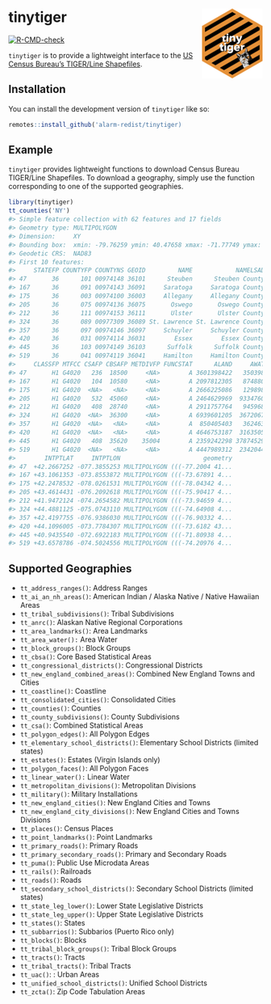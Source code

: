 
<!-- README.md is generated from README.Rmd. Please edit that file -->

# tinytiger <a href="https://alarm-redist.github.io/tinytiger/"><img src="man/figures/logo.png" align="right" height="138" /></a>

<!-- badges: start -->

[![R-CMD-check](https://github.com/alarm-redist/tinytiger/actions/workflows/R-CMD-check.yaml/badge.svg)](https://github.com/alarm-redist/tinytiger/actions/workflows/R-CMD-check.yaml)
<!-- badges: end -->

`tinytiger` is to provide a lightweight interface to the [US Census
Bureau’s TIGER/Line
Shapefiles](https://www.census.gov/geographies/mapping-files/time-series/geo/tiger-line-file.html).

## Installation

You can install the development version of `tinytiger` like so:

``` r
remotes::install_github('alarm-redist/tinytiger)
```

## Example

`tinytiger` provides lightweight functions to download Census Bureau
TIGER/Line Shapefiles. To download a geography, simply use the function
corresponding to one of the supported geographies.

``` r
library(tinytiger)
tt_counties('NY')
#> Simple feature collection with 62 features and 17 fields
#> Geometry type: MULTIPOLYGON
#> Dimension:     XY
#> Bounding box:  xmin: -79.76259 ymin: 40.47658 xmax: -71.77749 ymax: 45.01586
#> Geodetic CRS:  NAD83
#> First 10 features:
#>     STATEFP COUNTYFP COUNTYNS GEOID         NAME            NAMELSAD LSAD
#> 47       36      101 00974148 36101      Steuben      Steuben County   06
#> 167      36      091 00974143 36091     Saratoga     Saratoga County   06
#> 175      36      003 00974100 36003     Allegany     Allegany County   06
#> 205      36      075 00974136 36075       Oswego       Oswego County   06
#> 212      36      111 00974153 36111       Ulster       Ulster County   06
#> 324      36      089 00977309 36089 St. Lawrence St. Lawrence County   06
#> 357      36      097 00974146 36097     Schuyler     Schuyler County   06
#> 420      36      031 00974114 36031        Essex        Essex County   06
#> 445      36      103 00974149 36103      Suffolk      Suffolk County   06
#> 519      36      041 00974119 36041     Hamilton     Hamilton County   06
#>     CLASSFP MTFCC CSAFP CBSAFP METDIVFP FUNCSTAT      ALAND     AWATER
#> 47       H1 G4020   236  18500     <NA>        A 3601398422   35039875
#> 167      H1 G4020   104  10580     <NA>        A 2097812305   87488004
#> 175      H1 G4020  <NA>   <NA>     <NA>        A 2666225086   12989848
#> 205      H1 G4020   532  45060     <NA>        A 2464629969  933476017
#> 212      H1 G4020   408  28740     <NA>        A 2911757764   94596811
#> 324      H1 G4020  <NA>  36300     <NA>        A 6939601205  367206795
#> 357      H1 G4020  <NA>   <NA>     <NA>        A  850405403   36246373
#> 420      H1 G4020  <NA>   <NA>     <NA>        A 4646753187  316350562
#> 445      H1 G4020   408  35620    35004        A 2359242298 3787452993
#> 519      H1 G4020  <NA>   <NA>     <NA>        A 4447989312  234204424
#>        INTPTLAT     INTPTLON                       geometry
#> 47  +42.2667252 -077.3855253 MULTIPOLYGON (((-77.2004 41...
#> 167 +43.1061353 -073.8553872 MULTIPOLYGON (((-73.67891 4...
#> 175 +42.2478532 -078.0261531 MULTIPOLYGON (((-78.04342 4...
#> 205 +43.4614431 -076.2092618 MULTIPOLYGON (((-75.90417 4...
#> 212 +41.9472124 -074.2654582 MULTIPOLYGON (((-73.94659 4...
#> 324 +44.4881125 -075.0743110 MULTIPOLYGON (((-74.64908 4...
#> 357 +42.4197755 -076.9386030 MULTIPOLYGON (((-76.90332 4...
#> 420 +44.1096005 -073.7784307 MULTIPOLYGON (((-73.6182 43...
#> 445 +40.9435540 -072.6922183 MULTIPOLYGON (((-71.80938 4...
#> 519 +43.6578786 -074.5024556 MULTIPOLYGON (((-74.20976 4...
```

## Supported Geographies

-   `tt_address_ranges()`: Address Ranges
-   `tt_ai_an_nh_areas()`: American Indian / Alaska Native / Native
    Hawaiian Areas
-   `tt_tribal_subdivisions()`: Tribal Subdivisions
-   `tt_anrc()`: Alaskan Native Regional Corporations
-   `tt_area_landmarks()`: Area Landmarks
-   `tt_area_water():` Area Water
-   `tt_block_groups()`: Block Groups
-   `tt_cbsa()`: Core Based Statistical Areas
-   `tt_congressional_districts()`: Congressional Districts
-   `tt_new_england_combined_areas()`: Combined New England Towns and
    Cities
-   `tt_coastline()`: Coastline
-   `tt_consolidated_cities()`: Consolidated Cities
-   `tt_counties()`: Counties
-   `tt_county_subdivisions()`: County Subdivisions
-   `tt_csa()`: Combined Statistical Areas
-   `tt_polygon_edges()`: All Polygon Edges
-   `tt_elementary_school_districts()`: Elementary School Districts
    (limited states)
-   `tt_estates()`: Estates (Virgin Islands only)
-   `tt_polygon_faces()`: All Polygon Faces
-   `tt_linear_water():` Linear Water
-   `tt_metropolitan_divisions()`: Metropolitan Divisions
-   `tt_military()`: Military Installations
-   `tt_new_england_cities()`: New England Cities and Towns
-   `tt_new_england_city_divisions()`: New England Cities and Towns
    Divisions
-   `tt_places()`: Census Places
-   `tt_point_landmarks()`: Point Landmarks
-   `tt_primary_roads()`: Primary Roads
-   `tt_primary_secondary_roads()`: Primary and Secondary Roads
-   `tt_puma()`: Public Use Microdata Areas
-   `tt_rails()`: Railroads
-   `tt_roads()`: Roads
-   `tt_secondary_school_districts()`: Secondary School Districts
    (limited states)
-   `tt_state_leg_lower()`: Lower State Legislative Districts
-   `tt_state_leg_upper()`: Upper State Legislative Districts
-   `tt_states()`: States
-   `tt_subbarrios()`: Subbarios (Puerto Rico only)
-   `tt_blocks()`: Blocks
-   `tt_tribal_block_groups()`: Tribal Block Groups
-   `tt_tracts()`: Tracts
-   `tt_tribal_tracts()`: Tribal Tracts
-   `tt_uac()`: : Urban Areas
-   `tt_unified_school_districts()`: Unified School Districts
-   `tt_zcta()`: Zip Code Tabulation Areas
